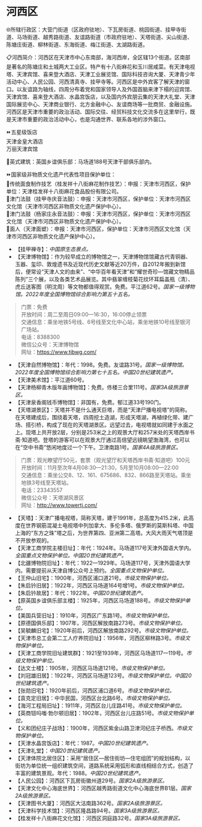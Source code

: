 # 河西区  
🌐所辖行政区：大营门街道（区政府驻地）、下瓦房街道、桃园街道、挂甲寺街道、马场街道、越秀路街道、友谊路街道（市政府驻地）、天塔街道、尖山街道、陈塘庄街道、柳林街道、东海街道、梅江街道、太湖路街道。  

📋河西简介：河西区在天津市中心东南部，海河西岸，全区辖13个街道。区南部是著名的陈塘庄和土城两大工业区。特产有十八街麻花和玉川居咸菜。有天津电视塔、天津宾馆、喜来登大酒店、天津工业展览馆、国际科技咨询大厦、天津青少年活动中心、人民公园、河西清真寺、挂甲寺等。河西区是中外宾客了解天津的窗口。以友谊路为轴线，四周分布着党和国家领导人及外国首脑来津下榻的迎宾馆、天津宾馆、喜来登大酒店、水晶宫饭店，以及国内外宾朋云集的天津大礼堂、天津国际展览中心、天津商业银行、北方金融中心、友谊商场等一批商贸、金融设施。河西区是天津市重要的政治活动、国际交往、经贸科技文化交流多在这里举行，既是天津市重要的政治活动中心，也是沟通世界、联系各地的涉外窗口。  

⏩五星级饭店  
天津金皇大酒店  
万丽天津宾馆  

🧭英式建筑：英国乡谊俱乐部：马场道188号天津干部俱乐部内。  

⏩国家级非物质文化遗产代表性项目保护单位：  
🔸传统面食制作技艺（桂发祥十八街麻花制作技艺）：申报：天津市河西区，保护单位：天津桂发祥十八街麻花食品股份有限公司。  
🔸津门法鼓（挂甲寺庆音法鼓）：申报：天津市河西区，保护单位：天津市河西区文化馆（天津市河西区非物质文化遗产保护中心）。  
🔸津门法鼓（杨家庄永音法鼓）：申报：天津市河西区，保护单位：天津市河西区文化馆（天津市河西区非物质文化遗产保护中心）。  
🔸面人（天津面塑）：申报：天津市河西区，保护单位：天津市河西区文化馆（天津市河西区非物质文化遗产保护中心）。  

* 【挂甲禅寺】：*中国原生态景点。*  
* 【天津博物馆】：作为较早成立的博物馆之一，天津博物馆馆藏古代青铜器、玉器、玺印、敦煌遗书及近现代历史文献等近20万件，自2012年搬到新馆后，便常设“天津人文的由来”、“中华百年看天津”和“耀世奇珍—馆藏文物精品陈列”三个展，以及各类艺术品展览。其中翡翠缠枝菊花纹环耳扁盖瓶（清）、虎丘送客图（明沈周）等文物都值得观赏。免费。平江道62号。*国家一级博物馆。2022年度全国博物馆综合影响力第五十五名。*  
> 门票：免费  
> 开放时间：周二至周日09:00—16:30，16:00停止领票  
> 交通信息：乘坐地铁5号线、6号线至文化中心站，乘坐地铁10号线至银河广场站。  
> 电话：8388300  
> 微信公众号：天津博物馆  
> 网址：<a href="https://www.tjbwg.com" target="_blank">https://www.tjbwg.com/</a>  
* 【天津自然博物馆】：年代：1998。免费。友谊路31号。*国家一级博物馆。2022年度全国博物馆综合影响力第七十五名。中国20世纪建筑遗产。*  
* 【天津美术馆】：平江道60号。  
* 【天津杨柳青木版年画博物馆】：免费。佟楼三合里111号。*国家3A级旅游景区。*  
* 【天津泉香阁钱币博物馆】：非国有，免费。郁江道33号190门。  
* 【天塔湖景区】：天塔并不是什么通天巨塔，而是“天津尸播电视塔”的简称。在天塔建成后，围绕着天塔，四周挖土造湖，形成天塔湖，再植绿化带、建广场、搭引桥，构成了现在的天塔湖景区。远望过去，电视塔就如同建于水面之上。现塔上共开放2层，分别是253米之上的观景大厅和257米处的天塔西岸书斋·知道吧。登塔的游客可以在观景大厅通过高倍望远镜眺望渤海湾，也可以在“空中书斋”悠闲地度过一个下午。卫津南路1号。*国家4A级旅游景区。*  
> 门票：观光瞭望厅50元，套票（观光望厅和天塔西岸书斋·知道吧）100元  
> 开放时间：11月至次年4月08:30—21:30，5月至10月08:00—22:00  
> 交通信息：乘坐公交8、12、161、675686、832、866路至天塔站。乘坐地铁3号线至天塔站。  
> 电话：23343557  
> 微信公众号：天塔湖风景区  
> 网址：<a href="https://www.towertj.com" target="_blank">http://www.towertj.com/</a>  
* 【天塔】：天津广播电视塔，简称天塔，建于1991年，总高度为415.2米，此高度在世界钢筋混凝土电视塔中列加拿大、多伦多塔、俄罗斯的莫斯科塔、中国上海的“东方之珠”塔之后，为世界第四、亚洲第二高塔。大风大雨天气塔顶是不开放参观的。  
* 【天津工商学院主楼旧址】：年代：1924年。马场道117号天津外国语大学内。*全国重点文物保护单位。中国20世纪建筑遗产。*  
* 【北疆博物院旧址】：年代：1922—1929年。马场道117号，天津外国语大学内。需要提前从天津自博公众号上预约。*全国重点文物保护单位。*  
* 【王仲山旧宅】：1900年，河西区浦口道21号。*市级文物保护单位。*  
* 【朱启钤旧居】：1922年，河西区马场道164号增1号。*市级文物保护单位。*  
* 【朱启钤故居】：年代：1922年。*中国20世纪建筑遗产。*    
* 【原英国乡谊俱乐部主楼】：1925年，河西区马场道188号。*市级文物保护单位。*  
* 【美国兵营旧址】：1910年，河西区广东路1号。*市级文物保护单位。*  
* 【原德国俱乐部】：1907年，河西区解放南路273号。*市级文物保护单位。*  
* 【吴毓麟旧宅】：1920年前后，河西区解放南路292号。*市级文物保护单位。*  
* 【天津市总工会第二工人疗养院旧址】：1956年，河西区柳林路3号。*市级文物保护单位。*  
* 【天津工商学院旧址建筑群】：1921至1939年，河西区马场道117—119号。*市级文物保护单位。*  
* 【达文士楼】：1905年，河西区马场道121号。*市级文物保护单位。*  
* 【刘冠雄旧居】：1922年，河西区马场道123号。*市级文物保护单位。中国20世纪建筑遗产。*  
* 【张勋旧宅】：1920年前后，河西区浦口道6号。*市级文物保护单位。*  
* 【袁克定旧居】：中华民国，河西区台北路6号。*市级文物保护单位。*  
* 【海河工程局旧址】：1911年，河西区台儿庄路41号。*市级文物保护单位。*  
* 【英商钮吗嗤·勃尔顿旧居】：1902年，河西区台儿庄路51号。*市级文物保护单位。*  
* 【义和团纪庄子战场】：1900年，河西区紫金山路卫津河纪庄子桥西。*市级文物保护单位。*  
* 【天津水晶宫饭店】：年代：1987。*中国20世纪建筑遗产。*  
* 【天津礼堂】：*中国20世纪建筑遗产。*  
* 【天津体院北居住区】：采用“居住区—居住街坊—住宅组团”的规划结构，以街坊为单位统一组织建筑空间，道路系统采用弧形和直线相结合方式，创造了丰富的建筑景观。年代：1988。*中国20世纪建筑遗产。*  
* 【人民公园】：河西区下瓦房街徽州道29号。*国家2A级旅游景区。*  
* 【天津文化中心海底世界】：河西区越秀路街道文化中心海底世界B1层。*国家2A级旅游景区。*  
* 【天津图书大厦】：河西区大沽南路362号。*国家2A级旅游景区。*  
* 【天津科学技术馆】：河西区隆昌路94号。*国家3A级旅游景区。*  
* 【桂发祥十八街麻花文化馆】：河西区洞庭路32号。*国家3A级旅游景区。*  
